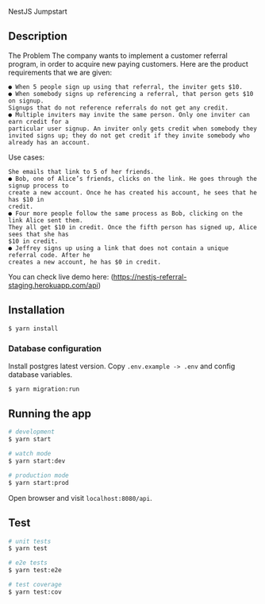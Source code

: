 NestJS Jumpstart

## Description
The Problem
The company wants to implement a customer referral program, in order to acquire new paying customers. Here are the product requirements that we are given:
```● An existing user can create a referral to invite people, via a shareable sign-up link that contains a unique code
● When 5 people sign up using that referral, the inviter gets $10.
● When somebody signs up referencing a referral, that person gets $10 on signup.
Signups that do not reference referrals do not get any credit.
● Multiple inviters may invite the same person. Only one inviter can earn credit for a
particular user signup. An inviter only gets credit when somebody they invited signs up; they do not get credit if they invite somebody who already has an account.
```
Use cases:
```● Alice, an existing user, creates a referral. She gets a link that has a unique code in it.
She emails that link to 5 of her friends.
● Bob, one of Alice’s friends, clicks on the link. He goes through the signup process to
create a new account. Once he has created his account, he sees that he has $10 in
credit.
● Four more people follow the same process as Bob, clicking on the link Alice sent them.
They all get $10 in credit. Once the fifth person has signed up, Alice sees that she has
$10 in credit.
● Jeffrey signs up using a link that does not contain a unique referral code. After he
creates a new account, he has $0 in credit.
```

You can check live demo here: (https://nestjs-referral-staging.herokuapp.com/api)


## Installation

```bash
$ yarn install
```
### Database configuration
Install postgres latest version. Copy `.env.example -> .env` and config database variables.

```bash
$ yarn migration:run
```

## Running the app

```bash
# development
$ yarn start

# watch mode
$ yarn start:dev

# production mode
$ yarn start:prod
```

Open browser and visit `localhost:8080/api`.

## Test

```bash
# unit tests
$ yarn test

# e2e tests
$ yarn test:e2e

# test coverage
$ yarn test:cov
```
